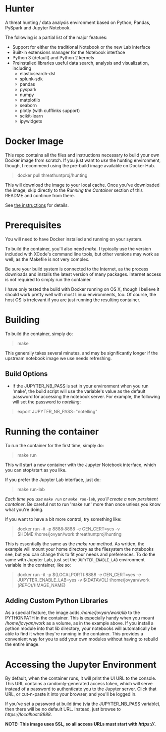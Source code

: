 # Hunter
A threat hunting / data analysis environment based on Python, Pandas, PySpark and Jupyter Notebook. 

The following is a partial list of the major features:

* Support for either the traditional Notebook or the new Lab interface
* Built-in extensions manager for the Notebook interface
* Python 3 (default) and Python 2 kernels
* Preinstalled libraries useful data search, analysis and visualization, including
  * elasticsearch-dsl
  * splunk-sdk
  * pandas
  * pyspark
  * numpy
  * matplotlib
  * seaborn
  * plotly (with cufflinks support)
  * scikit-learn
  * ipywidgets

# Docker Image
This repo contains all the files and instructions necessary to build your own Docker image from scratch. If you just want to *use* the hunting environment, though, I recommend using the pre-build image available on Docker Hub.  

>  docker pull threathuntproj/hunting

This will download the image to your local cache.  Once you've downloaded the image, skip directly to the *Running the Container* section of this README and continue from there.

See [the instructions](https://hub.docker.com/r/threathuntproj/hunting/) for details.

# Prerequisites
You will need to have Docker installed and running on your system.  

To build the container, you'll also need _make_.  I typically use the version included with XCode's command line tools, but other versions may work as well, as the Makefile is not very complex.

Be sure your build system is connected to the Internet, as the process downloads and installs the latest version of many packages.  Internet access is not required to simply run the container.

I have only tested the build with Docker running on OS X, though I believe it should work pretty well with most Linux environments, too.  Of course, the host OS is irrelevant if you are just running the resulting container.

# Building
To build the container, simply do:

> make

This generally takes several minutes, and may be significantly longer if the upstream notebook image we use needs refreshing.

## Build Options
* If the JUPYTER_NB_PASS is set in your environment when you run 'make', the build script will use the variable's value as the default password for accessing the notebook server.  For example, the following will set the password to _notelling_:
> export JUPYTER_NB_PASS="notelling"

# Running the container
To run the container for the first time, simply do:

> make run

This will start a new container with the Jupyter Notebook interface, which you can stop/start as you like.  

If you prefer the Jupyter Lab interface, just do:

> make run-lab

_Each time you use `make run` or `make run-lab`, you'll create a new persistent container_.  Be careful not to run 'make run' more than once unless you know what you're doing.

If you want to have a bit more control, try something like:

> docker run -it -p 8888:8888 -e GEN_CERT=yes -v $HOME:/home/jovyan/work threathuntproj/hunting

This is essentially the same as the _make run_ method.  As written, the example will mount your home directory as the filesystem the notebooks see, but you can change this to fit your needs and preferences. To do the same with Jupyter Lab, just set the `JUPYTER_ENABLE_LAB` environment variable in the container, like so:

> docker run -it -p $(LOCALPORT):8888 -e GEN_CERT=yes -e JUPYTER_ENABLE_LAB=yes -v $(DATAVOL):/home/jovyan/work $(REPO)/$(IMAGE_NAME)

## Adding Custom Python Libraries

As a special feature, the image adds _/home/jovyan/work/lib_ to the PYTHONPATH in the container.  This is especially handy when you mount _/home/jovyan/work_ as a volume, as in the example above.  If you install a python module into that _lib_ directory, your notebooks will automatically be able to find it when they're running in the container.  This provides a convenient way for you to add your own modules without having to rebuild the entire image.

# Accessing the Jupyter Environment
By default, when the container runs, it will print the UI URL to the console.  This URL contains a randomly-generated access token, which will serve instead of a password to authenticate you to the Jupyter server.  Click that URL, or cut-n-paste it into your browser, and you'll be logged in.

If you've set a password at build time (via the JUPYTER_NB_PASS variable), then there will be no default URL.  Instead, just browse to _https://localhost:8888_.

**NOTE: This image uses SSL, so all access URLs must start with _https://_.**
